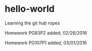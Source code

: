 # hello-world
Learning the git hub ropes

Homework PG83P2 added, 02/26/2016

Homework PG107P1 added, 03/01/2016
